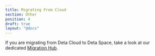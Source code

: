 ```yaml
---
title: Migrating From Cloud
section: Other
position: 4
draft: true
layout: "@docs"
---
```


If you are migrating from Deta Cloud to Deta Space, take a look at our dedicated [Migration Hub](/migration).